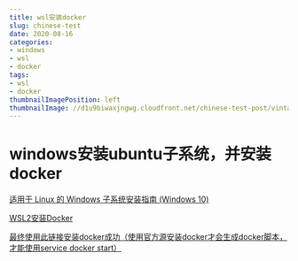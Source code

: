 ```yaml
---
title: wsl安装docker
slug: chinese-test
date: 2020-08-16
categories:
- windows
- wsl
- docker
tags:
- wsl
- docker
thumbnailImagePosition: left
thumbnailImage: //d1u9biwaxjngwg.cloudfront.net/chinese-test-post/vintage-140.jpg
---
```


<!--more-->

# windows安装ubuntu子系统，并安装docker

[适用于 Linux 的 Windows 子系统安装指南 (Windows 10)](https://docs.microsoft.com/zh-cn/windows/wsl/install-win10#update-to-wsl-2)

[WSL2安装Docker](https://zhuanlan.zhihu.com/p/163763066)

[最终使用此链接安装docker成功（使用官方源安装docker才会生成docker脚本，才能使用service docker start）](https://www.cnblogs.com/yunfeifei/p/13158845.html)

